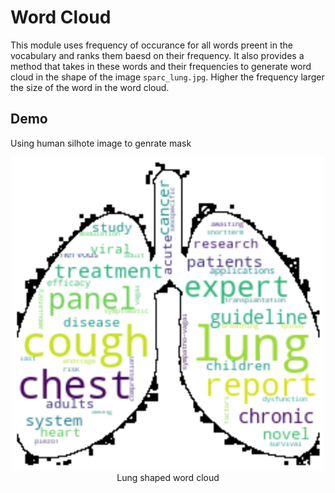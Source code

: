 # Word Cloud
This module uses frequency of occurance for all words preent in the vocabulary and ranks them baesd on their frequency. It also provides a method that takes in these words and their frequencies to generate word cloud in the shape of the image `sparc_lung.jpg`. Higher the frequency larger the size of the word in the word cloud.
 
 ## Demo
 Using human silhote image to genrate mask
 
 <p align="center">
  <!--<img src="https://github.com/SPARC-FAIR-Codeathon/SPARClink/blob/main/MLDataIndexingEngine/WordCloud/sparc_lungs1.png" />-->
  <img src="https://github.com/SPARC-FAIR-Codeathon/SPARClink/blob/main/MLDataIndexingEngine/WordCloud/sparc_lungs1.png" width="500"/>
  <br/>
  <span> Lung shaped word cloud </span>
</p>
